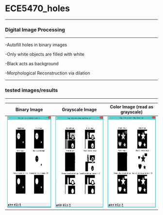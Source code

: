 # ECE5470_holes
-------------------------------------------
### Digital Image Processing
-------------------------------------------
-Autofill holes in binary images

-Only white objects are filled with white

-Black acts as background

-Morphological Reconstruction via dilation

-------------------------------------------
### tested images/results
-------------------------------------------

Binary Image | Grayscale Image | Color Image (read as grayscale)
:---:|:---:|:---:
<img src="https://github.com/iruminii/ECE5470_holes/blob/master/results/binaryimg.PNG" width ="250" height = "300"> | <img src="https://github.com/iruminii/ECE5470_holes/blob/master/results/grayscale.PNG" width ="250" height = "300"> | <img src="https://github.com/iruminii/ECE5470_holes/blob/master/results/color_readasgrayscale.PNG" width ="250" height = "300">
